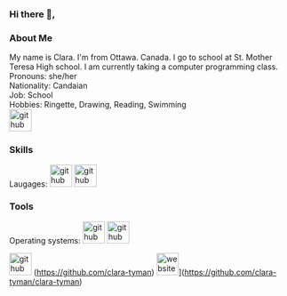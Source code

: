 ### Hi there 👋, 

<h3>About Me</h3>
My name is Clara. I'm from Ottawa. Canada. I go to school at St. Mother Teresa High school. I am currently taking a computer programming class. <br>
Pronouns: she/her <br>
Nationality: Candaian <br>
Job: School <br>
Hobbies: Ringette, Drawing, Reading, Swimming <br>

<img src='![image](https://github.com/clara-tyman/clara-tyman/assets/144264170/6c1ccda7-643c-4e2b-aea1-2b778f25e08b)' alt='github' height='40'> 



<h3>Skills</h3>
Laugages: 
<img src='https://img.shields.io/badge/typescript-%23007ACC.svg?style=for-the-badge&logo=typescript&logoColor=white' alt='github' height='40'> 
<img src='https://img.shields.io/badge/python-3670A0?style=for-the-badge&logo=python&logoColor=ffdd54' alt='github' height='40'> 


<h3>Tools</h3>
Operating systems: 
<img src='https://img.shields.io/badge/Windows-0078D6?style=for-the-badge&logo=windows&logoColor=white' alt='github' height='40'> 
<img src='https://img.shields.io/badge/chrome%20os-3d89fc?style=for-the-badge&logo=google%20chrome&logoColor=white' alt='github' height='40'> 

<img src='https://cdn.jsdelivr.net/npm/simple-icons@3.0.1/icons/github.svg' alt='github' height='40'> (https://github.com/clara-tyman)  <img src='https://cdn.jsdelivr.net/npm/simple-icons@3.0.1/icons/icloud.svg' alt='website' height='40'>](https://github.com/clara-tyman/clara-tyman)  


